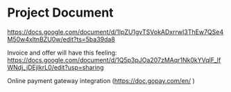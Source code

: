 # Project Document
https://docs.google.com/document/d/1IpZU1gvTSVokADxrrwI3ThEw7QSe4M50w4xltnBZU0w/edit?ts=5ba39da8

Invoice and offer will have this feeling: https://docs.google.com/document/d/1Q5p3pJOa207zMAqr1Nk0kYVqlF_lfWNdj_jDEjlkrL0/edit?usp=sharing

Online payment gateway integration (https://doc.gopay.com/en/ )

